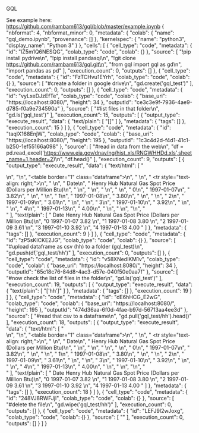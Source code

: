 GQL

See example here: https://github.com/rambam613/gql/blob/master/example.ipynb
{
  "nbformat": 4,
  "nbformat_minor": 0,
  "metadata": {
    "colab": {
      "name": "gql_demo.ipynb",
      "provenance": []
    },
    "kernelspec": {
      "name": "python3",
      "display_name": "Python 3"
    }
  },
  "cells": [
    {
      "cell_type": "code",
      "metadata": {
        "id": "lZ5m1Q6NESQG",
        "colab_type": "code",
        "colab": {}
      },
      "source": [
        "!pip install pydrive\n",
        "!pip install pandasql\n",
        "!git clone https://github.com/rambam613/gql.git\n",
        "from gql import gql as gd\n",
        "import pandas as pd"
      ],
      "execution_count": 0,
      "outputs": []
    },
    {
      "cell_type": "code",
      "metadata": {
        "id": "FzTCHvu1EYrh",
        "colab_type": "code",
        "colab": {}
      },
      "source": [
        "#create a folder in google drive\n",
        "gd.create('gql_test')"
      ],
      "execution_count": 0,
      "outputs": []
    },
    {
      "cell_type": "code",
      "metadata": {
        "id": "vyLxeDJzEfTe",
        "colab_type": "code",
        "colab": {
          "base_uri": "https://localhost:8080/",
          "height": 34
        },
        "outputId": "ce3c3e9f-7936-4ae9-d785-f0a9e734590a"
      },
      "source": [
        "#list files in that folder\n",
        "gd.ls('gql_test')"
      ],
      "execution_count": 15,
      "outputs": [
        {
          "output_type": "execute_result",
          "data": {
            "text/plain": [
              "[]"
            ]
          },
          "metadata": {
            "tags": []
          },
          "execution_count": 15
        }
      ]
    },
    {
      "cell_type": "code",
      "metadata": {
        "id": "taqIX168EnjW",
        "colab_type": "code",
        "colab": {
          "base_uri": "https://localhost:8080/",
          "height": 195
        },
        "outputId": "1c3c4d2d-f4d1-41c1-b250-1ef55166a098"
      },
      "source": [
        "#read in data from the web\n",
        "df = pd.read_excel('https://www.eia.gov/dnav/ng/hist_xls/RNGWHHDd.xls',sheet_name=1,header=2)\n",
        "df.head()"
      ],
      "execution_count": 9,
      "outputs": [
        {
          "output_type": "execute_result",
          "data": {
            "text/html": [
              "<div>\n",
              "<style scoped>\n",
              "    .dataframe tbody tr th:only-of-type {\n",
              "        vertical-align: middle;\n",
              "    }\n",
              "\n",
              "    .dataframe tbody tr th {\n",
              "        vertical-align: top;\n",
              "    }\n",
              "\n",
              "    .dataframe thead th {\n",
              "        text-align: right;\n",
              "    }\n",
              "</style>\n",
              "<table border=\"1\" class=\"dataframe\">\n",
              "  <thead>\n",
              "    <tr style=\"text-align: right;\">\n",
              "      <th></th>\n",
              "      <th>Date</th>\n",
              "      <th>Henry Hub Natural Gas Spot Price (Dollars per Million Btu)</th>\n",
              "    </tr>\n",
              "  </thead>\n",
              "  <tbody>\n",
              "    <tr>\n",
              "      <th>0</th>\n",
              "      <td>1997-01-07</td>\n",
              "      <td>3.82</td>\n",
              "    </tr>\n",
              "    <tr>\n",
              "      <th>1</th>\n",
              "      <td>1997-01-08</td>\n",
              "      <td>3.80</td>\n",
              "    </tr>\n",
              "    <tr>\n",
              "      <th>2</th>\n",
              "      <td>1997-01-09</td>\n",
              "      <td>3.61</td>\n",
              "    </tr>\n",
              "    <tr>\n",
              "      <th>3</th>\n",
              "      <td>1997-01-10</td>\n",
              "      <td>3.92</td>\n",
              "    </tr>\n",
              "    <tr>\n",
              "      <th>4</th>\n",
              "      <td>1997-01-13</td>\n",
              "      <td>4.00</td>\n",
              "    </tr>\n",
              "  </tbody>\n",
              "</table>\n",
              "</div>"
            ],
            "text/plain": [
              "        Date  Henry Hub Natural Gas Spot Price (Dollars per Million Btu)\n",
              "0 1997-01-07                                               3.82         \n",
              "1 1997-01-08                                               3.80         \n",
              "2 1997-01-09                                               3.61         \n",
              "3 1997-01-10                                               3.92         \n",
              "4 1997-01-13                                               4.00         "
            ]
          },
          "metadata": {
            "tags": []
          },
          "execution_count": 9
        }
      ]
    },
    {
      "cell_type": "code",
      "metadata": {
        "id": "zP5sKICKE2JG",
        "colab_type": "code",
        "colab": {}
      },
      "source": [
        "#upload dataframe as csv (hh) to a folder (gql_test)\n",
        "gd.push(df,'gql_test/hh')"
      ],
      "execution_count": 0,
      "outputs": []
    },
    {
      "cell_type": "code",
      "metadata": {
        "id": "v58XNedIKM1v",
        "colab_type": "code",
        "colab": {
          "base_uri": "https://localhost:8080/",
          "height": 34
        },
        "outputId": "65c18c76-84d8-4ac3-d57e-040f50e0aa7f"
      },
      "source": [
        "#now check the list of files in the folder\n",
        "gd.ls('gql_test')"
      ],
      "execution_count": 19,
      "outputs": [
        {
          "output_type": "execute_result",
          "data": {
            "text/plain": [
              "['hh']"
            ]
          },
          "metadata": {
            "tags": []
          },
          "execution_count": 19
        }
      ]
    },
    {
      "cell_type": "code",
      "metadata": {
        "id": "dE6hHCG_E2wG",
        "colab_type": "code",
        "colab": {
          "base_uri": "https://localhost:8080/",
          "height": 195
        },
        "outputId": "474d36aa-6f0d-4fae-b97d-56713aa4ee3d"
      },
      "source": [
        "#read that csv to a dataframe\n",
        "gd.pull('gql_test/hh').head()"
      ],
      "execution_count": 18,
      "outputs": [
        {
          "output_type": "execute_result",
          "data": {
            "text/html": [
              "<div>\n",
              "<style scoped>\n",
              "    .dataframe tbody tr th:only-of-type {\n",
              "        vertical-align: middle;\n",
              "    }\n",
              "\n",
              "    .dataframe tbody tr th {\n",
              "        vertical-align: top;\n",
              "    }\n",
              "\n",
              "    .dataframe thead th {\n",
              "        text-align: right;\n",
              "    }\n",
              "</style>\n",
              "<table border=\"1\" class=\"dataframe\">\n",
              "  <thead>\n",
              "    <tr style=\"text-align: right;\">\n",
              "      <th></th>\n",
              "      <th>Date</th>\n",
              "      <th>Henry Hub Natural Gas Spot Price (Dollars per Million Btu)</th>\n",
              "    </tr>\n",
              "  </thead>\n",
              "  <tbody>\n",
              "    <tr>\n",
              "      <th>0</th>\n",
              "      <td>1997-01-07</td>\n",
              "      <td>3.82</td>\n",
              "    </tr>\n",
              "    <tr>\n",
              "      <th>1</th>\n",
              "      <td>1997-01-08</td>\n",
              "      <td>3.80</td>\n",
              "    </tr>\n",
              "    <tr>\n",
              "      <th>2</th>\n",
              "      <td>1997-01-09</td>\n",
              "      <td>3.61</td>\n",
              "    </tr>\n",
              "    <tr>\n",
              "      <th>3</th>\n",
              "      <td>1997-01-10</td>\n",
              "      <td>3.92</td>\n",
              "    </tr>\n",
              "    <tr>\n",
              "      <th>4</th>\n",
              "      <td>1997-01-13</td>\n",
              "      <td>4.00</td>\n",
              "    </tr>\n",
              "  </tbody>\n",
              "</table>\n",
              "</div>"
            ],
            "text/plain": [
              "         Date  Henry Hub Natural Gas Spot Price (Dollars per Million Btu)\n",
              "0  1997-01-07                                               3.82         \n",
              "1  1997-01-08                                               3.80         \n",
              "2  1997-01-09                                               3.61         \n",
              "3  1997-01-10                                               3.92         \n",
              "4  1997-01-13                                               4.00         "
            ]
          },
          "metadata": {
            "tags": []
          },
          "execution_count": 18
        }
      ]
    },
    {
      "cell_type": "code",
      "metadata": {
        "id": "248VJ8RWFJjl",
        "colab_type": "code",
        "colab": {}
      },
      "source": [
        "#delete the file\n",
        "gd.wipe('gql_test/hh')"
      ],
      "execution_count": 0,
      "outputs": []
    },
    {
      "cell_type": "code",
      "metadata": {
        "id": "LEFJ9I2wJoxg",
        "colab_type": "code",
        "colab": {}
      },
      "source": [
        ""
      ],
      "execution_count": 0,
      "outputs": []
    }
  ]
}
